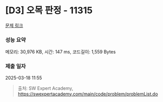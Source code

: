 # [D3] 오목 판정 - 11315 

[문제 링크](https://swexpertacademy.com/main/code/problem/problemDetail.do?contestProbId=AXaSUPYqPYMDFASQ) 

### 성능 요약

메모리: 30,976 KB, 시간: 147 ms, 코드길이: 1,559 Bytes

### 제출 일자

2025-03-18 11:55



> 출처: SW Expert Academy, https://swexpertacademy.com/main/code/problem/problemList.do